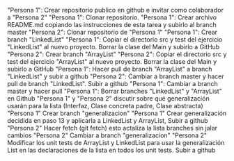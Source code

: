 "Persona 1": Crear repositorio publico en github e invitar como colaborador a "Persona 2" "Persona 1": Clonar repositorio. "Persona 1": Crear archivo README.md copiando las instrucciones de esta tarea y subirlo al branch master "Persona 2": Clonar repositorio de "Persona 1" "Persona 1": Crear branch "LinkedList" "Persona 1": Copiar el directorio src y test del ejercicio "LinkedList" al nuevo proyecto. Borrar la clase del Main y subirlo a GitHub "Persona 2": Crear branch "ArrayList" "Persona 2": Copiar el directorio src y test del ejercicio "ArrayList" al nuevo proyecto. Borrar la clase del Main y subirlo a GitHub "Persona 1": Hacer pull de branch "ArrayList" a branch "LinkedList" y subir a github "Persona 2": Cambiar a branch master y hacer pull de branch "LinkedList". Subir a github "Persona 1": Cambiar a branch master y hacer pull "Persona 1": Borrar branches "LinkedList" y "ArrayList" en Github "Persona 1" y "Persona 2" discutir sobre qué generalización usarán para la lista (Interfaz, Clase concreta padre, Clase abstracta) "Persona 1" Crear branch "generalizacion" "Persona 1" Crear generalización decidida en paso 13 y aplicarla a LinkedList y ArrayList, Subir a github "Persona 2" Hacer fetch (git fetch) esto actaliza la lista branches sin jalar cambios "Persona 2" Cambiar a branch "generalizacion" "Persona 2" Modificar los unit tests de ArrayList y LinkedList para usar la generalización List en las declaraciones de la lista en todos los unit tests. Subir a github